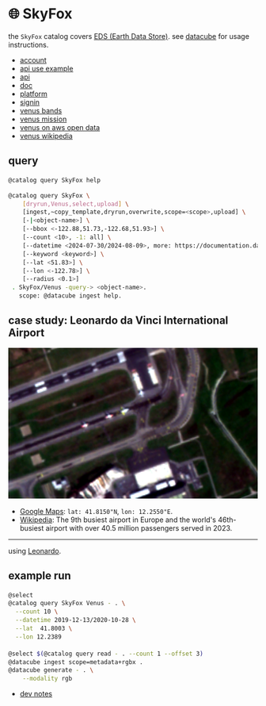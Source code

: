 # 🌐 SkyFox

the `SkyFox` catalog covers [EDS (Earth Data Store)](https://earthdaily.github.io/EDA-Documentation/). see [datacube](../) for usage instructions.

 - [account](https://console.earthdaily.com/account)
 - [api use example](https://github.com/earthdaily/EDA-Documentation/blob/gh-pages/API/APIUsage/earthplatform_stac_api_examples.py)
 - [api](https://api.earthdaily.com/platform/v1/stac)
 - [doc](https://earthdaily.github.io/EDA-Documentation/)
 - [platform](https://console.earthdaily.com/platform)
 - [signin](https://console.earthdaily.com/mosaics/signin)
 - [venus bands](https://un-regard-sur-la-terre.org/2017/08/les-premieres-images-du-satellite-ven-s-sont-arrivees.html)
 - [venus mission](https://www.eoportal.org/satellite-missions/venus)
 - [venus on aws open data](https://registry.opendata.aws/venus-l2a-cogs/)
 - [venus wikipedia](https://en.wikipedia.org/wiki/VEN%CE%BCS)

## query

```bash
@catalog query SkyFox help
```
```bash
@catalog query SkyFox \
	[dryrun,Venus,select,upload] \
	[ingest,~copy_template,dryrun,overwrite,scope=<scope>,upload] \
	[-|<object-name>] \
	[--bbox <-122.88,51.73,-122.68,51.93>] \
	[--count <10>, -1: all] \
	[--datetime <2024-07-30/2024-08-09>, more: https://documentation.dataspace.copernicus.eu/APIs/STAC.html#search-items-by-datetime] \
	[--keyword <keyword>] \
	[--lat <51.83>] \
	[--lon <-122.78>] \
	[--radius <0.1>]
 . SkyFox/Venus -query-> <object-name>.
   scope: @datacube ingest help.
```

## case study: Leonardo da Vinci International Airport

![image](https://github.com/kamangir/assets/blob/main/blue-geo/Leonardo.png?raw=true)

 - [Google Maps](https://maps.app.goo.gl/Zpnj53kVcQQ4fNA17): `lat: 41.8150"N`, `lon: 12.2550"E`.
 - [Wikipedia](https://en.wikipedia.org/wiki/Rome_Fiumicino_Airport): The 9th busiest airport in Europe and the world's 46th-busiest airport with over 40.5 million passengers served in 2023.

---


using [Leonardo](../../watch/targets/md/Leonardo.md).

## example run

```bash
@select
@catalog query SkyFox Venus - . \
  --count 10 \
  --datetime 2019-12-13/2020-10-28 \
  --lat  41.8003 \
  --lon 12.2389

@select $(@catalog query read - . --count 1 --offset 3)
@datacube ingest scope=metadata+rgbx .
@datacube generate - . \
	--modality rgb
```

- [dev notes](https://arash-kamangir.medium.com/%EF%B8%8F-conversations-with-ai-234-7ffa6d34230b)
